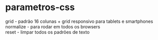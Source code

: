 # parametros-css
 
 grid - padrão 16 colunas + grid responsivo para tablets e smartphones<br>
 normalize - para rodar em todos os browsers<br>
 reset - limpar todos os padrões de texto
